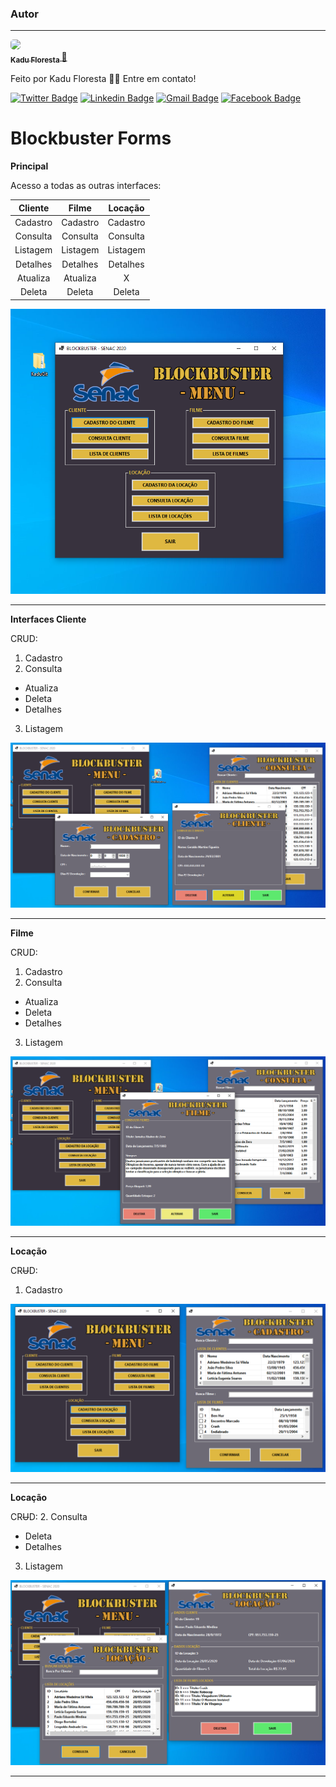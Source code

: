 ### Autor
---

<a href="https://blog.rocketseat.com.br/author/thiago/">
 <img style="border-radius: 5px;" src="https://media-exp1.licdn.com/dms/image/C4D03AQFfIeRf3UDQ9Q/profile-displayphoto-shrink_400_400/0?e=1605139200&v=beta&t=vWVjctWELGPrf-DrfqlwmBWjl88lk6ZwKTUJoCIkI_I" width="100px; alt=""/>
 <br />
 <sub><b>Kadu Floresta </b></sub></a> <a href="https://www.facebook.com/kadu.floresta" title="Facebook">🚀</a>


Feito por Kadu Floresta 👋🏽 Entre em contato!

[![Twitter Badge](https://img.shields.io/badge/-@kadu_kururu-1ca0f1?style=flat-square&labelColor=1ca0f1&logo=twitter&logoColor=white&link=https://twitter.com/kadu_kururu)](https://twitter.com/kadu_kururu) [![Linkedin Badge](https://img.shields.io/badge/-Kadu_Floresta-blue?style=flat-square&logo=Linkedin&logoColor=white&link=https://www.linkedin.com/in/kadufloresta/)](https://www.linkedin.com/in/kadufloresta/) 
[![Gmail Badge](https://img.shields.io/badge/-cefloresta1@gmail.com-c14438?style=flat-square&logo=Gmail&logoColor=white&link=mailto:cefloresta1@gmail.com)](mailto:cefloresta1@gmail.com) [![Facebook Badge](https://img.shields.io/badge/-Kadu_Floresta-blue?style=flat-square&logo=Linkedin&logoColor=white&link=https://www.linkedin.com/in/kadufloresta/)](https://www.linkedin.com/in/kadufloresta/) 


# Blockbuster Forms

**Principal**

Acesso a todas as outras interfaces:

Cliente | Filme | Locação
:---:|:---:|:---:
Cadastro |Cadastro |Cadastro 
Consulta |Consulta |Consulta 
Listagem |Listagem |Listagem
Detalhes |Detalhes |Detalhes 
Atualiza |Atualiza |X 
Deleta   |Deleta   |Deleta   


<img src="/img/principal.png"/>

---
**Interfaces Cliente**

CRUD:
1. Cadastro
2. Consulta
- Atualiza
- Deleta
- Detalhes
3. Listagem 

<img src="/img/cadastroCliente.png"/>

---
**Filme**

CRUD:
1. Cadastro
2. Consulta
- Atualiza
- Deleta
- Detalhes
3. Listagem 

<img src="/img/consultaFilme.png"/>

---
**Locação**

CR<del>U</del>D:
1. Cadastro

<img src="/img/locacao.png"/>

---
**Locação**

CR<del>U</del>D:
2. Consulta
- Deleta
- Detalhes
3. Listagem 

<img src="/img/consultaLocacao.png"/>

---
